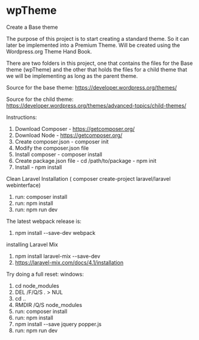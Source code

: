 # wpTheme
Create a Base theme


The purpose of this project is to start creating a standard theme. So it can later be implemented into a Premium Theme. Will be created using the Wordpress.org Theme Hand Book.

There are two folders in this project, one that contains the files for the Base theme (wpTheme) and the other that holds the files for a  child theme that we will be implementing as long as the parent theme.

Source for the base theme:
https://developer.wordpress.org/themes/

Source for the child theme:
https://developer.wordpress.org/themes/advanced-topics/child-themes/

Instructions:
1. Download Composer - https://getcomposer.org/
2. Download Node - https://getcomposer.org/
3. Create composer.json - composer init
4. Modify the composer.json file
5. Install composer - composer install		
6. Create package.json file - cd /path/to/package - npm init
7. Install - npm install

Clean Laravel Installation ( composer create-project laravel/laravel webinterface)
1. run: composer install
2. run: npm install
3. run: npm run dev

The latest webpack release is:
1. npm install --save-dev webpack

installing Laravel Mix
1. npm install laravel-mix --save-dev
2. https://laravel-mix.com/docs/4.1/installation

Try doing a full reset:
windows:
1. cd node_modules
2. DEL /F/Q/S *.* > NUL
3. cd ..
4. RMDIR /Q/S node_modules
5. run: composer install
6. run: npm install
7. npm install --save jquery popper.js
8. run: npm run dev
